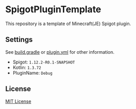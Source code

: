 # SpigotPluginTemplate
This repository is a template of Minecraft(JE) Spigot plugin.

## Settings
See [build.gradle](./build.gradle) or [plugin.yml](./src/main/resources/plugin.yml) for other information.
* Spigot: `1.12.2-R0.1-SNAPSHOT`
* Kotlin: `1.3.72`
* PluginName: `Debug`

## License

[MIT License](./LICENSE)